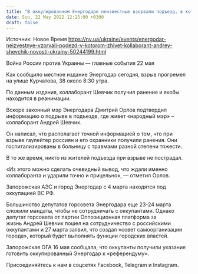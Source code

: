 ```yaml
---
title: "В оккупированном Энергодаре неизвестные взорвали подъезд, в котором живет назначенный россиянами «мэр» Андрей Шевчик"
date: Sun, 22 May 2022 12:25:00 +0300
draft: false
---
```

Источник: Новое Время https://nv.ua/ukraine/events/energodar-neizvestnye-vzorvali-podezd-v-kotorom-zhivet-kollaborant-andrey-shevchik-novosti-ukrainy-50244199.html


Война России против Украины — главные события 22 мая

Как сообщило местное издание Энергодар сегодня, взрыв прогремел на улице Курчатова, 38 около 8:30 утра.

По данным издания, коллаборант Шевчик получил ранение и якобы находится в реанимации.

Вскоре законный мэр Энергодара Дмитрий Орлов подтвердил информацию о подрыве в подъезде, где живет «народный мэр» – коллаборант Андрей Шевчик.

Он написал, что располагает точной информацией о том, что при взрыве гаулейтер россиян и его охранники получили ранения. Они госпитализированы в больницу с травмами разной степени тяжести.

В то же время, никто из жителей подъезда при взрыве не пострадал.

 «Из этого можно сделать очевидный вывод, что ждали именно коллаборанта и ударили точно и прицельно», — отметил Орлов.

Запорожская АЭС и город Энергодар с 4 марта находятся под оккупацией ВС РФ.

Большинство депутатов горсовета Энергодара еще 23-24 марта сложили мандаты, чтобы не сотрудничать с оккупантами. Однако депутат горсовета от партии Оппозиционная платформа за жизнь Андрей Шевчик пошел на сотрудничество с российскими оккупантами и 27 марта заявил, что создал «совет самоорганизации города», который будет выполнять функции городских властей.

Запорожская ОГА 16 мая сообщала, что оккупанты получили указание готовить оккупированный Энергодар к «референдуму».

Присоединяйтесь к нам в соцсетях Facebook, Telegram и Instagram.
